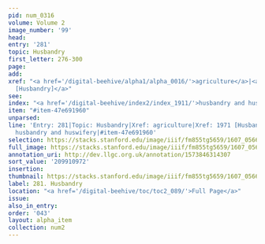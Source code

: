 ```yaml
---
pid: num_0316
volume: Volume 2
image_number: '99'
head:
entry: '281'
topic: Husbandry
first_letter: 276-300
page:
add:
xref: "<a href='/digital-beehive/alpha1/alpha_0016/'>agriculture</a>|<a href='/digital-beehive/num8/num_2898/'>1971
  [Husbandry]</a>"
see:
index: "<a href='/digital-beehive/index2/index_1911/'>husbandry and huswifery</a>"
item: "#item-47e691960"
unparsed:
line: 'Entry: 281|Topic: Husbandry|Xref: agriculture|Xref: 1971 [Husbandry]|Index:
  husbandry and huswifery|#item-47e691960'
selection: https://stacks.stanford.edu/image/iiif/fm855tg5659/1607_0566/247,972,3092,862/full/0/default.jpg
full_image: https://stacks.stanford.edu/image/iiif/fm855tg5659/1607_0566/full/full/0/default.jpg
annotation_uri: http://dev.llgc.org.uk/annotation/1573846314307
sort_value: '209910972'
insertion:
thumbnail: https://stacks.stanford.edu/image/iiif/fm855tg5659/1607_0566/247,972,600,180/250,/0/default.jpg
label: 281. Husbandry
location: "<a href='/digital-beehive/toc/toc2_089/'>Full Page</a>"
issue:
also_in_entry:
order: '043'
layout: alpha_item
collection: num2
---
```

